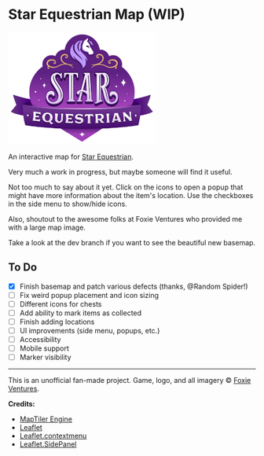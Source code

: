 # Star Equestrian Map (WIP)

<img src="assets/StarEquestrianLogo_Color.png" alt="Star Equestrian game logo" width="300" />


An interactive map for [Star Equestrian](https://www.foxieventures.com/star-equestrian/).

Very much a work in progress, but maybe someone will find it useful.

Not too much to say about it yet. Click on the icons to open a popup that might have more information about the item's location. Use the checkboxes in the side menu to show/hide icons.

Also, shoutout to the awesome folks at Foxie Ventures who provided me with a large map image.

Take a look at the dev branch if you want to see the beautiful new basemap.

## To Do

- [x] Finish basemap and patch various defects (thanks, @Random Spider!)
- [ ] Fix weird popup placement and icon sizing
- [ ] Different icons for chests
- [ ] Add ability to mark items as collected
- [ ] Finish adding locations
- [ ] UI improvements (side menu, popups, etc.)
- [ ] Accessibility
- [ ] Mobile support
- [ ] Marker visibility

---

This is an unofficial fan-made project. Game, logo, and all imagery &copy; [Foxie Ventures](https://www.foxieventures.com).

**Credits:**

- [MapTiler Engine](https://www.maptiler.com/engine/)
- [Leaflet](https://leafletjs.com)
- [Leaflet.contextmenu](https://github.com/aratcliffe/Leaflet.contextmenu)
- [Leaflet.SidePanel](https://github.com/maxwell-ilai/Leaflet.SidePanel)